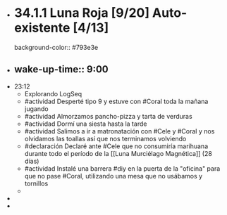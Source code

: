 - # 34.1.1 Luna Roja [9/20] Auto-existente [4/13]
  background-color:: #793e3e
- wake-up-time:: 9:00
  -
- 23:12
	- Explorando LogSeq
	- #actividad Desperté tipo 9 y estuve con #Coral toda la mañana jugando
	- #actividad Almorzamos pancho-pizza y tarta de verduras
	- #actividad Dormí una siesta hasta la tarde
	- #actividad Salimos a ir a matronatación con #Cele y #Coral y nos olvidamos las toallas así que nos terminamos volviendo
	- #declaración Declaré ante #Cele que no consumiría marihuana durante todo el período de la [[Luna Murciélago Magnética]] (28 días)
	- #actividad Instalé una barrera #diy en la puerta de la "oficina" para que no pase #Coral, utilizando una mesa que no usábamos y tornillos
	-
-
-